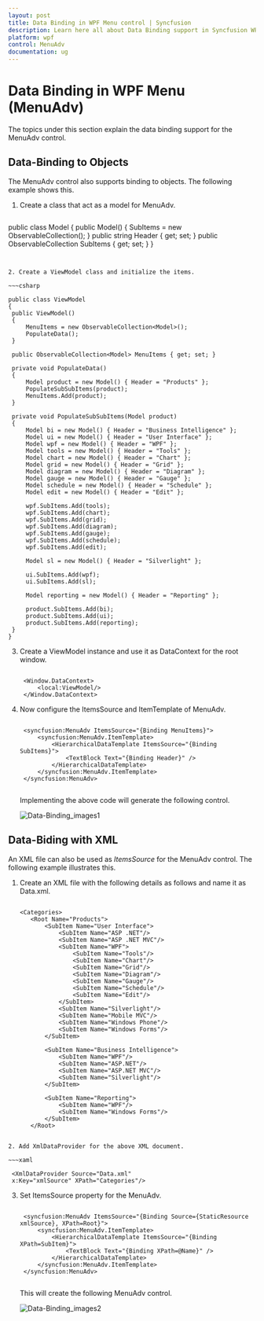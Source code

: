 ```yaml
---
layout: post
title: Data Binding in WPF Menu control | Syncfusion
description: Learn here all about Data Binding support in Syncfusion WPF Menu (MenuAdv) control, its elements and more details.
platform: wpf
control: MenuAdv
documentation: ug
---
```


# Data Binding in WPF Menu (MenuAdv)

The topics under this section explain the data binding support for the MenuAdv control.

## Data-Binding to Objects

The MenuAdv control also supports binding to objects. The following example shows this.

1. Create a class that act as a model for MenuAdv.

   ~~~csharp

public class Model
{
    public Model()
    {
        SubItems = new ObservableCollection<Model>();
    }
    public string Header { get; set; }
    public ObservableCollection<Model> SubItems { get; set; }
}

   ~~~


2. Create a ViewModel class and initialize the items.

   ~~~csharp

public class ViewModel
{
    public ViewModel()
    {
        MenuItems = new ObservableCollection<Model>();
        PopulateData();
    }

    public ObservableCollection<Model> MenuItems { get; set; }

    private void PopulateData()
    {
        Model product = new Model() { Header = "Products" };
        PopulateSubSubItems(product);
        MenuItems.Add(product);
    }

    private void PopulateSubSubItems(Model product)
    {
        Model bi = new Model() { Header = "Business Intelligence" };
        Model ui = new Model() { Header = "User Interface" };
        Model wpf = new Model() { Header = "WPF" };
        Model tools = new Model() { Header = "Tools" };
        Model chart = new Model() { Header = "Chart" };
        Model grid = new Model() { Header = "Grid" };
        Model diagram = new Model() { Header = "Diagram" };
        Model gauge = new Model() { Header = "Gauge" };
        Model schedule = new Model() { Header = "Schedule" };
        Model edit = new Model() { Header = "Edit" };

        wpf.SubItems.Add(tools);
        wpf.SubItems.Add(chart);
        wpf.SubItems.Add(grid);
        wpf.SubItems.Add(diagram);
        wpf.SubItems.Add(gauge);
        wpf.SubItems.Add(schedule);
        wpf.SubItems.Add(edit);

        Model sl = new Model() { Header = "Silverlight" };

        ui.SubItems.Add(wpf);
        ui.SubItems.Add(sl);

        Model reporting = new Model() { Header = "Reporting" };

        product.SubItems.Add(bi);
        product.SubItems.Add(ui);
        product.SubItems.Add(reporting);
    }
}

   ~~~


3. Create a ViewModel instance and use it as DataContext for the root window.

   ~~~xaml

	<Window.DataContext>
		<local:ViewModel/>
	</Window.DataContext>

   ~~~

4. Now configure the ItemsSource and ItemTemplate of MenuAdv.

   ~~~xaml

	<syncfusion:MenuAdv ItemsSource="{Binding MenuItems}">
		<syncfusion:MenuAdv.ItemTemplate>
			<HierarchicalDataTemplate ItemsSource="{Binding SubItems}">
				<TextBlock Text="{Binding Header}" />
			</HierarchicalDataTemplate>
		</syncfusion:MenuAdv.ItemTemplate>
	</syncfusion:MenuAdv>
		
   ~~~


   Implementing the above code will generate the following control.

   ![Data-Binding_images1](Data-Binding_images/Data-Binding_img1.png)



## Data-Biding with XML

An XML file can also be used as _ItemsSource_ for the MenuAdv control. The following example illustrates this.

1. Create an XML file with the following details as follows and name it as Data.xml.


   ~~~xaml

   <Categories>
      <Root Name="Products">
          <SubItem Name="User Interface">
              <SubItem Name="ASP .NET"/>
              <SubItem Name="ASP .NET MVC"/>
              <SubItem Name="WPF">
                  <SubItem Name="Tools"/>
                  <SubItem Name="Chart"/>
                  <SubItem Name="Grid"/>
                  <SubItem Name="Diagram"/>
                  <SubItem Name="Gauge"/>
                  <SubItem Name="Schedule"/>
                  <SubItem Name="Edit"/>
              </SubItem>
              <SubItem Name="Silverlight"/>
              <SubItem Name="Mobile MVC"/>
              <SubItem Name="Windows Phone"/>
              <SubItem Name="Windows Forms"/>
          </SubItem>

          <SubItem Name="Business Intelligence">
              <SubItem Name="WPF"/>
              <SubItem Name="ASP.NET"/>
              <SubItem Name="ASP.NET MVC"/>
              <SubItem Name="Silverlight"/>
          </SubItem>

          <SubItem Name="Reporting">
              <SubItem Name="WPF"/>
              <SubItem Name="Windows Forms"/>
          </SubItem>
      </Root>
  </Categories>
   
   ~~~

2. Add XmlDataProvider for the above XML document.

   ~~~xaml

	<XmlDataProvider Source="Data.xml" 
	x:Key="xmlSource" XPath="Categories"/> 

   ~~~


3. Set ItemsSource property for the MenuAdv.

   ~~~xaml

	<syncfusion:MenuAdv ItemsSource="{Binding Source={StaticResource xmlSource}, XPath=Root}">
		<syncfusion:MenuAdv.ItemTemplate>
			<HierarchicalDataTemplate ItemsSource="{Binding XPath=SubItem}">
				<TextBlock Text="{Binding XPath=@Name}" />
			</HierarchicalDataTemplate>
		</syncfusion:MenuAdv.ItemTemplate>
	</syncfusion:MenuAdv>	
	
   ~~~

   This will create the following MenuAdv control.

   ![Data-Binding_images2](Data-Binding_images/Data-Binding_img2.png)


